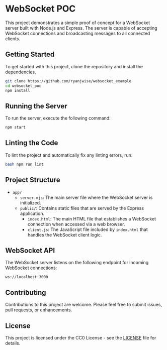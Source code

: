 # WebSocket POC

This project demonstrates a simple proof of concept for a WebSocket server built with Node.js and Express. The server is capable of accepting WebSocket connections and broadcasting messages to all connected clients.

## Getting Started

To get started with this project, clone the repository and install the dependencies.

```bash
git clone https://github.com/ryanjwise/websocket_example
cd websocket_poc
npm install
```

## Running the Server

To run the server, execute the following command:

```bash
npm start
```

## Linting the Code

To lint the project and automatically fix any linting errors, run:

```bash
bash npm run lint 
```

## Project Structure

- `app/`
  - `server.mjs`: The main server file where the WebSocket server is initialized.
  - `public/`: Contains static files that are served by the Express application.
    - `index.html`: The main HTML file that establishes a WebSocket connection when accessed via a web browser.
    - `client.js`: The JavaScript file included by `index.html` that handles the WebSocket client logic.


## WebSocket API
The WebSocket server listens on the following endpoint for incoming WebSocket connections:

```
ws://localhost:3000
```

## Contributing

Contributions to this project are welcome. Please feel free to submit issues, pull requests, or enhancements.

## License

This project is licensed under the CC0 License - see the [LICENSE](LICENSE) file for details.